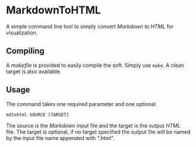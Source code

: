 # MarkdownToHTML

A simple command line tool to simply convert _Markdown_ to _HTML_ for visualization.

## Compiling

A _makefile_ is provided to easily compile the soft.
Simply use ```make```. A clean target is also available.

## Usage

The command takes one required parameter and one optional.
```SHELL
mdtohtml SOURCE [TARGET]
```
The source is the _Markdown_ input file and the target is the output _HTML_ file. The target is optional, if no target specified the output file will be named by the input file name appended with ".html".
